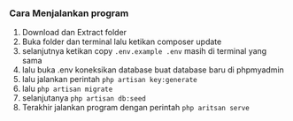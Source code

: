 ### Cara Menjalankan program

1. Download dan Extract folder
2. Buka folder dan terminal lalu ketikan composer update 
3. selanjutnya ketikan copy `.env.example .env` masih di terminal yang sama
4. lalu buka .env koneksikan database buat database baru di phpmyadmin
5. lalu jalankan perintah `php artisan key:generate`
6. lalu `php artisan migrate`
7. selanjutanya `php artisan db:seed`
8. Terakhir jalankan program dengan perintah `php aritsan serve`
